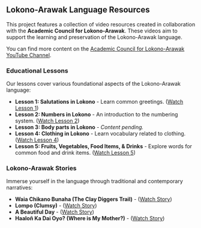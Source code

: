 ## Lokono-Arawak Language Resources

This project features a collection of video resources created in collaboration with the **Academic Council for Lokono-Arawak**. These videos aim to support the learning and preservation of the Lokono-Arawak language.

You can find more content on the [Academic Council for Lokono-Arawak YouTube Channel](https://www.youtube.com/@Lokono-Ajian).
### Educational Lessons
Our lessons cover various foundational aspects of the Lokono-Arawak language:

- **Lesson 1: Salutations in Lokono** - Learn common greetings. ([Watch Lesson 1](https://youtu.be/Sh5zsoi6Huk?si=HChobcNVVXYLp9hQ))
- **Lesson 2: Numbers in Lokono** - An introduction to the numbering system. ([Watch Lesson 2](https://youtu.be/4vrhkXwvQ7U?si=bjAqJFbDvxTbvAeC))
- **Lesson 3: Body parts in Lokono** - _Content pending._
- **Lesson 4: Clothing in Lokono** - Learn vocabulary related to clothing. ([Watch Lesson 4](https://youtu.be/GRxfkZfVlrI?si=CcjW0eAQCOlvo5fs))
- **Lesson 5: Fruits, Vegetables, Food Items, & Drinks** - Explore words for common food and drink items. ([Watch Lesson 5](https://youtu.be/3z1M6HvM_ag?si=rSJ4rtk6VtnfASy9))
### Lokono-Arawak Stories
Immerse yourself in the language through traditional and contemporary narratives:

- **Waia Chikano Bunaha (The Clay Diggers Trail)** - ([Watch Story](https://youtu.be/tfcDkatI7C8?si=sYzc6UesVCdhjONI))
- **Lompo (Clumsy)** - ([Watch Story](https://youtu.be/d6EAHRB5c-c?si=OaYEI5r3Vogz7KcD))
- **A Beautiful Day** - ([Watch Story](https://youtu.be/ybBaxdGPo7A?si=aFH0E-PpO8l96An-))
- **Haaloñ Ka Dai Oyo? (Where is My Mother?)** - ([Watch Story](https://youtu.be/KlzdX7UZYmQ?si=PMAf97EW8SY1CpOS))
